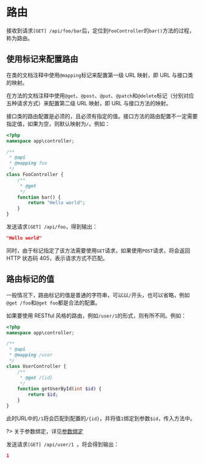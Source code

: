 # 路由

接收到请求`[GET] /api/foo/bar`后，定位到`FooController`的`bar()`方法的过程，称为路由。

## 使用标记来配置路由

在类的文档注释中使用`@mapping`标记来配置第一级 URL 映射，即 URL 与接口类的映射。

在方法的文档注释中使用`@get`、`@post`、`@put`、`@patch`和`@delete`标记（分别对应五种请求方式）来配置第二级 URL 映射，即 URL 与接口方法的映射。

接口类的路由配置是必须的，且必须有指定的值。接口方法的路由配置不一定需要指定值，如果为空，则默认映射为`/`。例如：

``` php
<?php
namespace app\controller;

/**
 * @api
 * @mapping foo
 */
class FooController {
    /**
     * @get
     */
    function bar() {
        return "Hello world";
    }
}

```
发送请求`[GET] /api/foo`，得到输出：

``` json
"Hello world"
```

同时，由于标记指定了该方法需要使用`GET`请求，如果使用`POST`请求，将会返回HTTP 状态码 405，表示请求方式不匹配。

## 路由标记的值

一般情况下，路由标记的值是普通的字符串，可以以`/`开头，也可以省略，例如`@get /foo`和`@get foo`都是合法的配置。

如果要使用 RESTful 风格的路由，例如`/user/1`的形式，则有所不同。例如：

``` php
<?php
namespace app\controller;

/**
 * @api
 * @mapping /user
 */
class UserController {
    /**
     * @get /{id}
     */
    function getUserById(int $id) {
        return $id;
    }
}

```

此时URL中的`/1`将会匹配到配置的`/{id}`，并将值`1`绑定到参数`$id`，传入方法中。

?> 关于参数绑定，详见[参数绑定](binding#参数绑定)

发送请求`[GET] /api/user/1 `，将会得到输出：

``` json
1
```